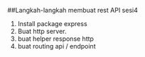 ##Langkah-langkah membuat rest API sesi4
1. Install package express
2. Buat http server.
3. buat helper response http
4. buat routing api / endpoint